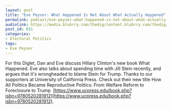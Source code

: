 ```yaml
---
layout: post
title: "Eve Peyser: What Happened Is Not About What Actually Happened"
permalink: podcast/eve-peyser-what-happened-is-not-about-what-actually-happened/
audiolink: https://media.blubrry.com/thedig/content.blubrry.com/thedig/The_Dig_-_EP_50_-_Peyser.mp3
post_id: 651
categories: 
- Electoral Politics
tags: 
- Eve Peyser
---
```


For this Diglet, Dan and Eve discuss Hillary Clinton's new book What Happened. Eve also talks about spending time with Jill Stein recently, and argues that it's wrongheaded to blame Stein for Trump. Thanks to our supporters at University of California Press. Check out their new title How All Politics Became Reproductive Politics: From Welfare Reform to Foreclosure to Trump 
[https://www.ucpress.edu/book.php?isbn=9780520281912](https://www.ucpress.edu/book.php?isbn=9780520281912).